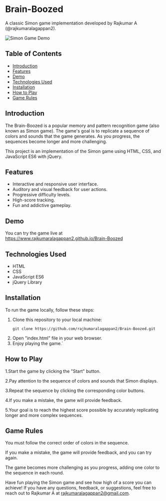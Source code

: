 # Brain-Boozed

A classic Simon game implementation developed by Rajkumar A (@rajkumaralagappan2).

![Simon Game Demo](link-to-demo-gif-or-image)

## Table of Contents

- [Introduction](#introduction)
- [Features](#features)
- [Demo](#demo)
- [Technologies Used](#technologies-used)
- [Installation](#installation)
- [How to Play](#how-to-play)
- [Game Rules](#game-rules)


## Introduction

The Brain-Boozed is a popular memory and pattern recognition game (also known as Simon game). The game's goal is to replicate a sequence of colors and sounds that the game generates. As you progress, the sequences become longer and more challenging.

This project is an implementation of the Simon game using HTML, CSS, and JavaScript ES6 with jQuery.

## Features

- Interactive and responsive user interface.
- Auditory and visual feedback for user actions.
- Progressive difficulty levels.
- High-score tracking.
- Fun and addictive gameplay.

## Demo

You can try the game live at https://www.rajkumaralagappan2.github.io/Brain-Boozed

## Technologies Used

- HTML
- CSS
- JavaScript ES6
- jQuery Library

## Installation

To run the game locally, follow these steps:

1. Clone this repository to your local machine:
   ```shell | cmd
   git clone https://github.com/rajkumaralagappan2/Brain-Boozed.git

2. Open "index.html" file in your web browser.
3. Enjoy playing the game.`

## How to Play

1.Start the game by clicking the "Start" button.

2.Pay attention to the sequence of colors and sounds that Simon displays.

3.Repeat the sequence by clicking the corresponding color buttons.

4.If you make a mistake, the game will provide feedback.

5.Your goal is to reach the highest score possible by accurately replicating longer and more complex sequences.

## Game Rules

You must follow the correct order of colors in the sequence.

If you make a mistake, the game will provide feedback, and you can try again.

The game becomes more challenging as you progress, adding one color to the sequence in each round.


Have fun playing the Simon game and see how high of a score you can achieve! If you have any questions, feedback, or suggestions, feel free to reach out to Rajkumar A at rajkumaralagappan2@gmail.com.
